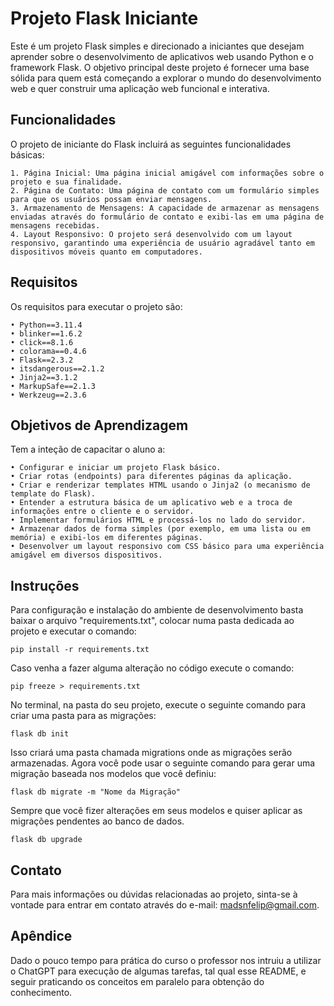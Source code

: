 # Projeto Flask Iniciante

Este é um projeto Flask simples e direcionado a iniciantes que desejam aprender sobre o desenvolvimento de aplicativos web usando Python e o framework Flask. O objetivo principal deste projeto é fornecer uma base sólida para quem está começando a explorar o mundo do desenvolvimento web e quer construir uma aplicação web funcional e interativa.

## Funcionalidades

O projeto de iniciante do Flask incluirá as seguintes funcionalidades básicas:

    1. Página Inicial: Uma página inicial amigável com informações sobre o projeto e sua finalidade.
    2. Página de Contato: Uma página de contato com um formulário simples para que os usuários possam enviar mensagens.
    3. Armazenamento de Mensagens: A capacidade de armazenar as mensagens enviadas através do formulário de contato e exibi-las em uma página de mensagens recebidas.
    4. Layout Responsivo: O projeto será desenvolvido com um layout responsivo, garantindo uma experiência de usuário agradável tanto em dispositivos móveis quanto em computadores.

## Requisitos

Os requisitos para executar o projeto são:

    • Python==3.11.4
    • blinker==1.6.2
    • click==8.1.6
    • colorama==0.4.6
    • Flask==2.3.2
    • itsdangerous==2.1.2
    • Jinja2==3.1.2
    • MarkupSafe==2.1.3
    • Werkzeug==2.3.6

## Objetivos de Aprendizagem

Tem a inteção de capacitar o aluno a:

    • Configurar e iniciar um projeto Flask básico.
    • Criar rotas (endpoints) para diferentes páginas da aplicação.
    • Criar e renderizar templates HTML usando o Jinja2 (o mecanismo de template do Flask).
    • Entender a estrutura básica de um aplicativo web e a troca de informações entre o cliente e o servidor.
    • Implementar formulários HTML e processá-los no lado do servidor.
    • Armazenar dados de forma simples (por exemplo, em uma lista ou em memória) e exibi-los em diferentes páginas.
    • Desenvolver um layout responsivo com CSS básico para uma experiência amigável em diversos dispositivos.

## Instruções

Para configuração e instalação do ambiente de desenvolvimento basta baixar o arquivo "requirements.txt", colocar numa pasta dedicada ao projeto e executar o comando:
    
    pip install -r requirements.txt

Caso venha a fazer alguma alteração no código execute o comando:
    
    pip freeze > requirements.txt

No terminal, na pasta do seu projeto, execute o seguinte comando para criar uma pasta para as migrações:

    flask db init

Isso criará uma pasta chamada migrations onde as migrações serão armazenadas. Agora você pode usar o seguinte comando para gerar uma migração baseada nos modelos que você definiu:

    flask db migrate -m "Nome da Migração"

Sempre que você fizer alterações em seus modelos e quiser aplicar as migrações pendentes ao banco de dados.

    flask db upgrade

## Contato

Para mais informações ou dúvidas relacionadas ao projeto, sinta-se à vontade para entrar em contato através do e-mail: madsnfelip@gmail.com.

## Apêndice

Dado o pouco tempo para prática do curso o professor nos intruiu a utilizar o ChatGPT para execução de algumas tarefas, tal qual esse README, e seguir praticando os conceitos em paralelo para obtenção do conhecimento.